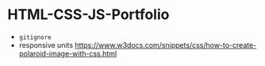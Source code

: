 # HTML-CSS-JS-Portfolio
* `gitignore`
* responsive units
https://www.w3docs.com/snippets/css/how-to-create-polaroid-image-with-css.html